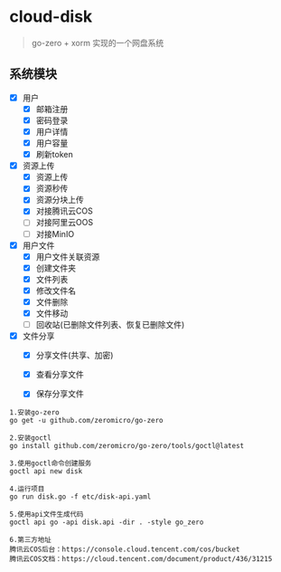 # cloud-disk

> go-zero + xorm 实现的一个网盘系统

## 系统模块
+ [x] 用户
    - [x] 邮箱注册
    - [x] 密码登录
    - [x] 用户详情
    - [x] 用户容量
    - [x] 刷新token
+ [x] 资源上传
    - [x] 资源上传
    - [x] 资源秒传
    - [x] 资源分块上传
    - [x] 对接腾讯云COS
    - [ ] 对接阿里云OOS
    - [ ] 对接MinIO
+ [x] 用户文件
    - [x] 用户文件关联资源
    - [x] 创建文件夹
    - [x] 文件列表
    - [x] 修改文件名
    - [x] 文件删除
    - [x] 文件移动
    - [ ] 回收站(已删除文件列表、恢复已删除文件)
+ [x] 文件分享
  - [x] 分享文件(共享、加密)
  - [x] 查看分享文件
  - [x] 保存分享文件



```text
1.安装go-zero
go get -u github.com/zeromicro/go-zero

2.安装goctl
go install github.com/zeromicro/go-zero/tools/goctl@latest

3.使用goctl命令创建服务
goctl api new disk

4.运行项目
go run disk.go -f etc/disk-api.yaml

5.使用api文件生成代码
goctl api go -api disk.api -dir . -style go_zero

6.第三方地址
腾讯云COS后台：https://console.cloud.tencent.com/cos/bucket
腾讯云COS文档：https://cloud.tencent.com/document/product/436/31215
```